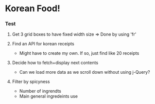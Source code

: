 
# Korean Food!
### Test 

1. Get 3 grid boxes to have fixed width size
    => Done by using 'fr' 

2. Find an API for korean receipts 
    - Might have to create my own. If so, just find like 20 receipts

3. Decide how to fetch+display next contents 
    - Can we load more data as we scroll down without using j-Query? 

4. Filter by spicyness
    - Number of ingrendts 
    - Main general ingredeints use 
